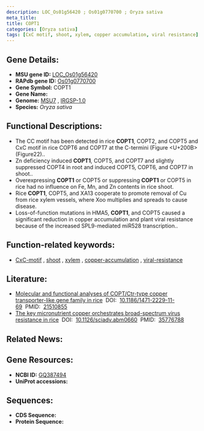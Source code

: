 ```yaml
---
description: LOC_Os01g56420 ; Os01g0770700 ; Oryza sativa
meta_title:
title: COPT1
categories: [Oryza sativa]
tags: [CxC motif, shoot, xylem, copper accumulation, viral resistance]
---
```


## Gene Details:
- **MSU gene ID:** [LOC_Os01g56420](http://rice.uga.edu/cgi-bin/ORF_infopage.cgi?orf=LOC_Os01g56420)  
- **RAPdb gene ID:** [Os01g0770700](https://rapdb.dna.affrc.go.jp/locus/?name=Os01g0770700)  
- **Gene Symbol:** COPT1
- **Gene Name:**
- **Genome:**  [MSU7](http://rice.uga.edu/)&nbsp;,&nbsp;[IRGSP-1.0](https://rapdb.dna.affrc.go.jp/download/irgsp1.html)
- **Species:** *Oryza sativa*

## Functional Descriptions:
   - The CC motif has been detected in rice **COPT1**, COPT2, and COPT5 and CxC motif in rice COPT6 and COPT7 at the C-termini (Figure <U+200B>(Figure22)..
   - Zn deficiency induced **COPT1**, COPT5, and COPT7 and slightly suppressed COPT4 in root and induced COPT5, COPT6, and COPT7 in shoot..
   - Overexpressing **COPT1** or COPT5 or suppressing **COPT1** or COPT5 in rice had no influence on Fe, Mn, and Zn contents in rice shoot.
   - Rice **COPT1**, COPT5, and XA13 cooperate to promote removal of Cu from rice xylem vessels, where Xoo multiplies and spreads to cause disease.
   - Loss-of-function mutations in HMA5, **COPT1**, and COPT5 caused a significant reduction in copper accumulation and plant viral resistance because of the increased SPL9-mediated miR528 transcription..

## Function-related keywords:
   - [CxC-motif](/tags/CxC-motif/)&nbsp;,&nbsp;[shoot](/tags/shoot/)&nbsp;,&nbsp;[xylem](/tags/xylem/)&nbsp;,&nbsp;[copper-accumulation](/tags/copper-accumulation/)&nbsp;,&nbsp;[viral-resistance](/tags/viral-resistance/)

## Literature:
   - [Molecular and functional analyses of COPT/Ctr-type copper transporter-like gene family in rice](https://www.doi.org/10.1186/1471-2229-11-69)&nbsp;&nbsp;DOI:&nbsp;&nbsp;[10.1186/1471-2229-11-69](https://www.doi.org/10.1186/1471-2229-11-69)&nbsp;&nbsp;PMID:&nbsp;&nbsp;[21510855](https://pubmed.ncbi.nlm.nih.gov/21510855/)
   - [The key micronutrient copper orchestrates broad-spectrum virus resistance in rice](https://www.doi.org/10.1126/sciadv.abm0660)&nbsp;&nbsp;DOI:&nbsp;&nbsp;[10.1126/sciadv.abm0660](https://www.doi.org/10.1126/sciadv.abm0660)&nbsp;&nbsp;PMID:&nbsp;&nbsp;[35776788](https://pubmed.ncbi.nlm.nih.gov/35776788/)

## Related News:

## Gene Resources:
- **NCBI ID:**  [GQ387494](http://www.ncbi.nlm.nih.gov/nuccore/GQ387494)
- **UniProt accessions:** [](https://www.uniprot.org/uniprotkb//entry)

## Sequences:
- **CDS Sequence:**
- **Protein Sequence:**
